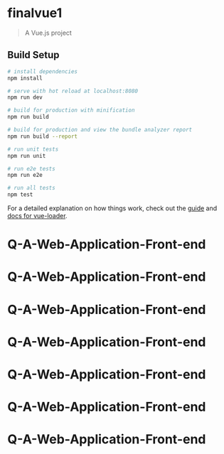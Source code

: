 # finalvue1

> A Vue.js project

## Build Setup

``` bash
# install dependencies
npm install

# serve with hot reload at localhost:8080
npm run dev

# build for production with minification
npm run build

# build for production and view the bundle analyzer report
npm run build --report

# run unit tests
npm run unit

# run e2e tests
npm run e2e

# run all tests
npm test
```

For a detailed explanation on how things work, check out the [guide](http://vuejs-templates.github.io/webpack/) and [docs for vue-loader](http://vuejs.github.io/vue-loader).
# Q-A-Web-Application-Front-end
# Q-A-Web-Application-Front-end
# Q-A-Web-Application-Front-end
# Q-A-Web-Application-Front-end
# Q-A-Web-Application-Front-end
# Q-A-Web-Application-Front-end
# Q-A-Web-Application-Front-end
